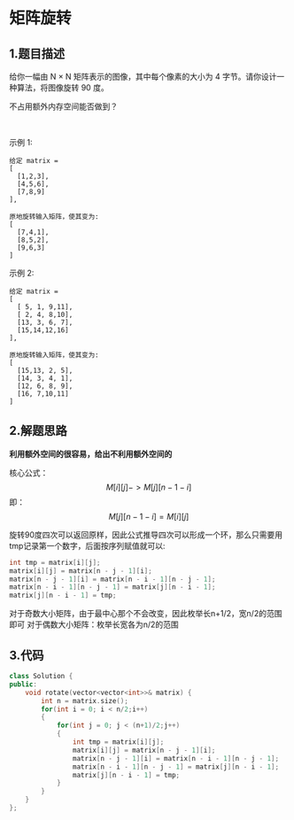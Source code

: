 # 矩阵旋转
## 1.题目描述
给你一幅由 N × N 矩阵表示的图像，其中每个像素的大小为 4 字节。请你设计一种算法，将图像旋转 90 度。

不占用额外内存空间能否做到？

 

示例 1:

    给定 matrix = 
    [
      [1,2,3],
      [4,5,6],
      [7,8,9]
    ],

    原地旋转输入矩阵，使其变为:
    [
      [7,4,1],
      [8,5,2],
      [9,6,3]
    ]
示例 2:

    给定 matrix =
    [
      [ 5, 1, 9,11],
      [ 2, 4, 8,10],
      [13, 3, 6, 7],
      [15,14,12,16]
    ], 

    原地旋转输入矩阵，使其变为:
    [
      [15,13, 2, 5],
      [14, 3, 4, 1],
      [12, 6, 8, 9],
      [16, 7,10,11]
    ]

## 2.解题思路
**利用额外空间的很容易，给出不利用额外空间的**

核心公式：
$$M[i][j] -> M[j][n-1-i]$$
即：
$$M[j][n-1-i] = M[i][j]$$

旋转90度四次可以返回原样，因此公式推导四次可以形成一个环，那么只需要用tmp记录第一个数字，后面按序列赋值就可以:
```cpp
int tmp = matrix[i][j];
matrix[i][j] = matrix[n - j - 1][i];
matrix[n - j - 1][i] = matrix[n - i - 1][n - j - 1];
matrix[n - i - 1][n - j - 1] = matrix[j][n - i - 1];
matrix[j][n - i - 1] = tmp;
```

对于奇数大小矩阵，由于最中心那个不会改变，因此枚举长n+1/2，宽n/2的范围即可
对于偶数大小矩阵：枚举长宽各为n/2的范围

## 3.代码
```cpp
class Solution {
public:
    void rotate(vector<vector<int>>& matrix) {
        int n = matrix.size();
        for(int i = 0; i < n/2;i++)
        {
            for(int j = 0; j < (n+1)/2;j++)
            {
                int tmp = matrix[i][j];
                matrix[i][j] = matrix[n - j - 1][i];
                matrix[n - j - 1][i] = matrix[n - i - 1][n - j - 1];
                matrix[n - i - 1][n - j - 1] = matrix[j][n - i - 1];
                matrix[j][n - i - 1] = tmp;
            }
        }
    }
};
```
